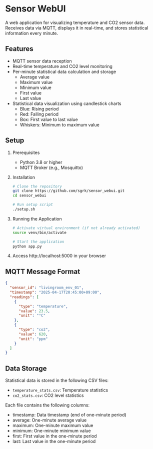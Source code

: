 # Sensor WebUI

A web application for visualizing temperature and CO2 sensor data. Receives data via MQTT, displays it in real-time, and stores statistical information every minute.

## Features

- MQTT sensor data reception
- Real-time temperature and CO2 level monitoring
- Per-minute statistical data calculation and storage
  - Average value
  - Maximum value
  - Minimum value
  - First value
  - Last value
- Statistical data visualization using candlestick charts
  - Blue: Rising period
  - Red: Falling period
  - Box: First value to last value
  - Whiskers: Minimum to maximum value

## Setup

1. Prerequisites
   - Python 3.8 or higher
   - MQTT Broker (e.g., Mosquitto)

2. Installation
   ```bash
   # Clone the repository
   git clone https://github.com/sgrk/sensor_webui.git
   cd sensor_webui

   # Run setup script
   ./setup.sh
   ```

3. Running the Application
   ```bash
   # Activate virtual environment (if not already activated)
   source venv/bin/activate

   # Start the application
   python app.py
   ```

4. Access http://localhost:5000 in your browser

## MQTT Message Format

```json
{
  "sensor_id": "livingroom_env_01",
  "timestamp": "2025-04-17T20:45:00+09:00",
  "readings": [
    {
      "type": "temperature",
      "value": 23.5,
      "unit": "°C"
    },
    {
      "type": "co2",
      "value": 620,
      "unit": "ppm"
    }
  ]
}
```

## Data Storage

Statistical data is stored in the following CSV files:
- `temperature_stats.csv`: Temperature statistics
- `co2_stats.csv`: CO2 level statistics

Each file contains the following columns:
- timestamp: Data timestamp (end of one-minute period)
- average: One-minute average value
- maximum: One-minute maximum value
- minimum: One-minute minimum value
- first: First value in the one-minute period
- last: Last value in the one-minute period
